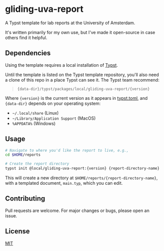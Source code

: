# gliding-uva-report

A Typst template for lab reports at the University of Amsterdam.

It's written primarily for my own use, but I've made it open-source in case others find it helpful.

## Dependencies

Using the template requires a local installation of [Typst](https://github.com/typst/typst#installation).

Until the template is listed on the Typst template repository, you'll also need a clone of
this repo in a place Typst can see it. The Typst team recommend:

> `{data-dir}/typst/packages/local/gliding-uva-report/{version}`

Where `{version}` is the current version as it appears in [typst.toml](typst.toml), and
`{data-dir}` depends on your operating system:

- `~/.local/share` (Linux)
- `~/Library/Application Support` (MacOS)
- `%APPDATA%` (Windows)

## Usage

```zsh
# Navigate to where you'd like the report to live, e.g.,
cd $HOME/reports

# Create the report directory
typst init @local/gliding-uva-report:{version} {report-directory-name}
```

This will create a new directory at `$HOME/reports/{report-directory-name}`, with
a templated document, `main.typ`, which you can edit.

## Contributing

Pull requests are welcome. For major changes or bugs, please open an issue.

## License

[MIT](https://choosealicense.com/licenses/mit/)
